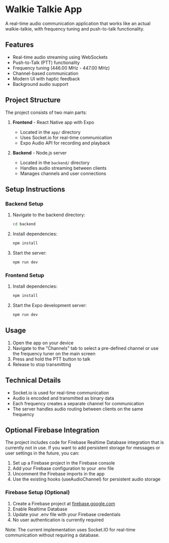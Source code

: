 # Walkie Talkie App

A real-time audio communication application that works like an actual walkie-talkie, with frequency tuning and push-to-talk functionality.

## Features

- Real-time audio streaming using WebSockets
- Push-to-Talk (PTT) functionality
- Frequency tuning (446.00 MHz - 447.00 MHz)
- Channel-based communication
- Modern UI with haptic feedback
- Background audio support

## Project Structure

The project consists of two main parts:

1. **Frontend** - React Native app with Expo

   - Located in the `app/` directory
   - Uses Socket.io for real-time communication
   - Expo Audio API for recording and playback

2. **Backend** - Node.js server
   - Located in the `backend/` directory
   - Handles audio streaming between clients
   - Manages channels and user connections

## Setup Instructions

### Backend Setup

1. Navigate to the backend directory:

   ```bash
   cd backend
   ```

2. Install dependencies:

   ```bash
   npm install
   ```

3. Start the server:
   ```bash
   npm run dev
   ```

### Frontend Setup

1. Install dependencies:

   ```bash
   npm install
   ```

2. Start the Expo development server:
   ```bash
   npm run dev
   ```

## Usage

1. Open the app on your device
2. Navigate to the "Channels" tab to select a pre-defined channel or use the frequency tuner on the main screen
3. Press and hold the PTT button to talk
4. Release to stop transmitting

## Technical Details

- Socket.io is used for real-time communication
- Audio is encoded and transmitted as binary data
- Each frequency creates a separate channel for communication
- The server handles audio routing between clients on the same frequency

## Optional Firebase Integration

The project includes code for Firebase Realtime Database integration that is currently not in use. If you want to add persistent storage for messages or user settings in the future, you can:

1. Set up a Firebase project in the Firebase console
2. Add your Firebase configuration to your .env file
3. Uncomment the Firebase imports in the app
4. Use the existing hooks (useAudioChannel) for persistent audio storage

### Firebase Setup (Optional)

1. Create a Firebase project at [firebase.google.com](https://firebase.google.com)
2. Enable Realtime Database
3. Update your .env file with your Firebase credentials
4. No user authentication is currently required

Note: The current implementation uses Socket.IO for real-time communication without requiring a database.
